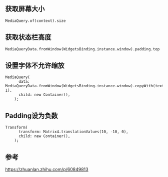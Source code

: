 ## 获取屏幕大小
```
MediaQuery.of(context).size
```
## 获取状态栏高度
```
MediaQueryData.fromWindow(WidgetsBinding.instance.window).padding.top
```

## 设置字体不允许缩放
```
MediaQuery(
      data: MediaQueryData.fromWindow(WidgetsBinding.instance.window).copyWith(textScaleFactor: 1),
      child: new Container(),
    );
```

## Padding设为负数
```
Transform(
      transform: Matrix4.translationValues(10, -10, 0),
      child: new Container(),
    );
```

## 参考
https://zhuanlan.zhihu.com/p/60849813
